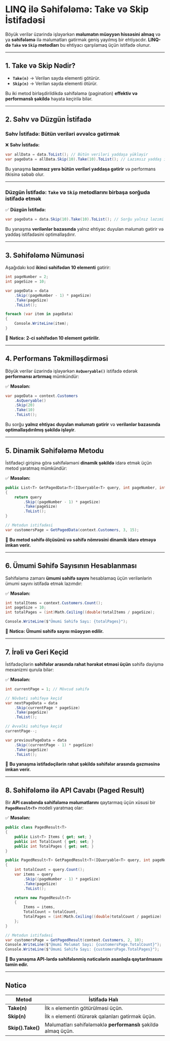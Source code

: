# LINQ ilə Səhifələmə: Take və Skip İstifadəsi

Böyük verilər üzərində işləyərkən **məlumatın müəyyən hissəsini almaq** və ya **səhifələmə** ilə məlumatları gətirmək geniş yayılmış bir ehtiyacdır. **LINQ-də `Take` və `Skip` metodları** bu ehtiyacı qarşılamaq üçün istifadə olunur.

---

## 1. Take və Skip Nədir?

- **`Take(n)`** → Verilən sayda elementi götürür.
- **`Skip(n)`** → Verilən sayda elementi ötürür.

Bu iki metod birləşdirildikdə səhifələmə (pagination) **effektiv və performanslı şəkildə** həyata keçirilə bilər.

---

## 2. Səhv və Düzgün İstifadə

### **Səhv İstifadə:** Bütün veriləri əvvəlcə gətirmək

❌ **Səhv İstifadə:**

```csharp
var allData = data.ToList(); // Bütün veriləri yaddaşa yükləyir
var pageData = allData.Skip(10).Take(10).ToList(); // Lazımsız yaddaş istifadəsi
```

Bu yanaşma **lazımsız yerə bütün veriləri yaddaşa gətirir** və performans itkisinə səbəb olur.

---

### **Düzgün İstifadə:** `Take` və `Skip` metodlarını **birbaşa sorğuda istifadə etmək**

✅ **Düzgün İstifadə:**

```csharp
var pageData = data.Skip(10).Take(10).ToList(); // Sorğu yalnız lazımi məlumatı gətirir
```

Bu yanaşma **verilənlər bazasında** yalnız ehtiyac duyulan məlumatı gətirir və yaddaş istifadəsini optimallaşdırır.

---

## 3. Səhifələmə Nümunəsi

Aşağıdakı kod **ikinci səhifədən 10 elementi** gətirir:

```csharp
int pageNumber = 2;
int pageSize = 10;

var pageData = data
    .Skip((pageNumber - 1) * pageSize)
    .Take(pageSize)
    .ToList();

foreach (var item in pageData)
{
    Console.WriteLine(item);
}
```

🔹 **Nəticə:** **2-ci səhifədən 10 element gətirilir.**

---

## 4. Performans Təkmilləşdirməsi

Böyük verilər üzərində işləyərkən **`AsQueryable()`** istifadə edərək **performansı artırmaq** mümkündür:

✅ **Məsələn:**

```csharp
var pageData = context.Customers
    .AsQueryable()
    .Skip(20)
    .Take(10)
    .ToList();
```

Bu sorğu **yalnız ehtiyac duyulan məlumatı gətirir** və **verilənlər bazasında optimallaşdırılmış şəkildə işləyir**.

---

## 5. Dinamik Səhifələmə Metodu

İstifadəçi girişinə görə səhifələməni **dinamik şəkildə** idarə etmək üçün metod yaratmaq mümkündür:

✅ **Məsələn:**

```csharp
public List<T> GetPagedData<T>(IQueryable<T> query, int pageNumber, int pageSize)
{
    return query
        .Skip((pageNumber - 1) * pageSize)
        .Take(pageSize)
        .ToList();
}

// Metodun istifadəsi
var customersPage = GetPagedData(context.Customers, 3, 15);
```

🔹 **Bu metod səhifə ölçüsünü və səhifə nömrəsini dinamik idarə etməyə imkan verir.**

---

## 6. Ümumi Səhifə Sayısının Hesablanması

Səhifələmə zamanı **ümumi səhifə sayını** hesablamaq üçün verilənlərin ümumi sayını istifadə etmək lazımdır:

✅ **Məsələn:**

```csharp
int totalItems = context.Customers.Count();
int pageSize = 10;
int totalPages = (int)Math.Ceiling((double)totalItems / pageSize);

Console.WriteLine($"Ümumi Səhifə Sayı: {totalPages}");
```

🔹 **Nəticə:** **Ümumi səhifə sayısı müəyyən edilir.**

---

## 7. İrəli və Geri Keçid

İstifadəçilərin **səhifələr arasında rahat hərəkət etməsi üçün** səhifə dəyişmə mexanizmi qurula bilər:

✅ **Məsələn:**

```csharp
int currentPage = 1; // Mövcud səhifə

// Növbəti səhifəyə keçid
var nextPageData = data
    .Skip(currentPage * pageSize)
    .Take(pageSize)
    .ToList();

// Əvvəlki səhifəyə keçid
currentPage--;

var previousPageData = data
    .Skip((currentPage - 1) * pageSize)
    .Take(pageSize)
    .ToList();
```

🔹 **Bu yanaşma istifadəçilərin rahat şəkildə səhifələr arasında gəzməsinə imkan verir.**

---

## 8. Səhifələmə ilə API Cavabı (Paged Result)

Bir **API cavabında səhifələmə məlumatlarını** qaytarmaq üçün xüsusi bir **`PagedResult<T>`** modeli yaratmaq olar:

✅ **Məsələn:**

```csharp
public class PagedResult<T>
{
    public List<T> Items { get; set; }
    public int TotalCount { get; set; }
    public int TotalPages { get; set; }
}

public PagedResult<T> GetPagedResult<T>(IQueryable<T> query, int pageNumber, int pageSize)
{
    int totalCount = query.Count();
    var items = query
        .Skip((pageNumber - 1) * pageSize)
        .Take(pageSize)
        .ToList();

    return new PagedResult<T>
    {
        Items = items,
        TotalCount = totalCount,
        TotalPages = (int)Math.Ceiling((double)totalCount / pageSize)
    };
}

// Metodun istifadəsi
var customersPage = GetPagedResult(context.Customers, 2, 10);
Console.WriteLine($"Ümumi Məlumat Sayı: {customersPage.TotalCount}");
Console.WriteLine($"Ümumi Səhifə Sayı: {customersPage.TotalPages}");
```

🔹 **Bu yanaşma API-lərdə səhifələnmiş nəticələrin asanlıqla qaytarılmasını təmin edir.**

---

## **Nəticə**

| **Metod**         | **İstifadə Halı**                                             |
|-------------------|--------------------------------------------------------------|
| **Take(n)**       | İlk `n` elementin götürülməsi üçün.                          |
| **Skip(n)**       | İlk `n` elementi ötürərək qalanları gətirmək üçün.           |
| **Skip().Take()** | Məlumatları səhifələməklə **performanslı** şəkildə almaq üçün. |
